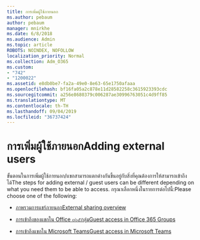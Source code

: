 ```yaml
---
title: การเพิ่มผู้ใช้ภายนอก
ms.author: pebaum
author: pebaum
manager: mnirkhe
ms.date: 6/8/2018
ms.audience: Admin
ms.topic: article
ROBOTS: NOINDEX, NOFOLLOW
localization_priority: Normal
ms.collection: Adm_O365
ms.custom:
- "742"
- "1200022"
ms.assetid: e8db0be7-fa2a-49e0-8e63-65e1750afaaa
ms.openlocfilehash: bf16fa05a2c878e11d28582258c3615923393cdc
ms.sourcegitcommit: a256e8680379c006287ae30996763051c4d9ff85
ms.translationtype: MT
ms.contentlocale: th-TH
ms.lasthandoff: 09/04/2019
ms.locfileid: "36737424"
---
```

# <a name="adding-external-users"></a><span data-ttu-id="45387-102">การเพิ่มผู้ใช้ภายนอก</span><span class="sxs-lookup"><span data-stu-id="45387-102">Adding external users</span></span>

<span data-ttu-id="45387-103">ขั้นตอนในการเพิ่มผู้ใช้ภายนอก/แขกสามารถแตกต่างกันขึ้นอยู่กับสิ่งที่คุณต้องการให้สามารถเข้าถึงได้</span><span class="sxs-lookup"><span data-stu-id="45387-103">The steps for adding external / guest users can be different depending on what you need them to be able to access.</span></span> <span data-ttu-id="45387-104">กรุณาเลือกหนึ่งในรายการต่อไปนี้:</span><span class="sxs-lookup"><span data-stu-id="45387-104">Please choose one of the following:</span></span>
  
- [<span data-ttu-id="45387-105">ภาพรวมการแชร์ภายนอก</span><span class="sxs-lookup"><span data-stu-id="45387-105">External sharing overview</span></span>](https://docs.microsoft.com/sharepoint/external-sharing-overview)

- [<span data-ttu-id="45387-106">การเข้าถึงของแขกใน Office ๓๖๕กลุ่ม</span><span class="sxs-lookup"><span data-stu-id="45387-106">Guest access in Office 365 Groups</span></span>](https://support.office.com/en-gb/article/guest-access-in-office-365-groups-bfc7a840-868f-4fd6-a390-f347bf51aff6)

- [<span data-ttu-id="45387-107">การเข้าถึงแขกใน Microsoft Teams</span><span class="sxs-lookup"><span data-stu-id="45387-107">Guest access in Microsoft Teams</span></span>](https://docs.microsoft.com/microsoftteams/guest-access-checklist)
